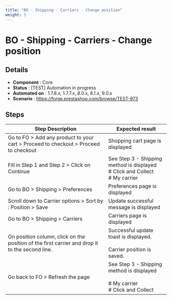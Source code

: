 ```yaml
---
title: "BO - Shipping - Carriers - Change position"
weight: 5
---
```


# BO - Shipping - Carriers - Change position
## Details
* **Component** : Core
* **Status** : [TEST] Automation in progress
* **Automated on** : 1.7.8.x, 1.7.7.x, 8.0.x, 8.1.x, 9.0.x
* **Scenario** : https://forge.prestashop.com/browse/TEST-973

## Steps
| Step Description | Expected result |
| ----- | ----- |
| Go to FO > Add any product to your cart > Proceed to checkout > Proceed to checkout | Shopping cart page is displayed |
| Fill in Step 1 and Step 2 > Click on Continue | See Step 3 - Shipping method is displayed<br># Click and Collect<br># My carrier |
| Go to BO > Shipping > Preferences | Preferences page is displayed |
| Scroll down to Carrier options > Sort by : Position > Save | Update successful message is displayed |
| Go to BO > Shipping > Carriers | Carriers page is displayed |
| On position column, click on the position of the first carrier and drop it to the second line. | Successful update toast is displayed.<br><br>Carrier position is saved. |
| Go back to FO > Refresh the page | See Step 3 - Shipping method is displayed<br><br> # My carrier<br> # Click and Collect |
